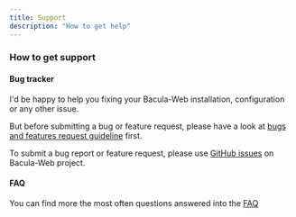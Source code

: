 ```yaml
---
title: Support
description: "How to get help"
---
```


### How to get support

#### Bug tracker

I'd be happy to help you fixing your Bacula-Web installation, configuration or any other issue.

But before submitting a bug or feature request, please have a look at [bugs and features request guideline](http://docs.bacula-web.org/en/latest/03_gethelp/support.html#bug-report-guideline) first.

To submit a bug report or feature request, please use [GitHub issues](https://github.com/bacula-web/bacula-web/issues) on Bacula-Web project.

#### FAQ

You can find more the most often questions answered into the [FAQ](http://docs.bacula-web.org/en/latest/03_gethelp/faq.html)
